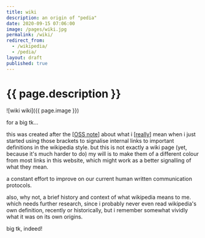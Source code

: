 ```yaml
---
title: wiki
description: an origin of "pedia"
date: 2020-09-15 07:06:00
image: /pages/wiki.jpg
permalink: /wiki/
redirect_from:
  - /wikipedia/
  - /pedia/
layout: draft
published: true
---
```


# {{ page.description }}

![wiki wiki]({{ page.image }})

for a big tk...

this was created after the [[OSS note](/oss)] about what i [[really](/reality)] mean when i just started using those brackets to signalise internal links to important definitions in the wikipedia style. but this is not exactly a wiki page (yet, because it's much harder to do) my will is to make them of a different colour from most links in this website, which might work as a better signalling of what they mean.

a constant effort to improve on our current human written communication protocols.

also, why not, a brief history and context of what wikipedia means to me. which needs further research, since i probably never even read wikipedia's own definition, recently or historically, but i remember somewhat vividly what it was on its own origins.

big tk, indeed!
